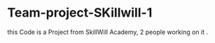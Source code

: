 # Team-project-SKillwill-1

this Code is a Project from SkillWill Academy, 2 people working on it . 
